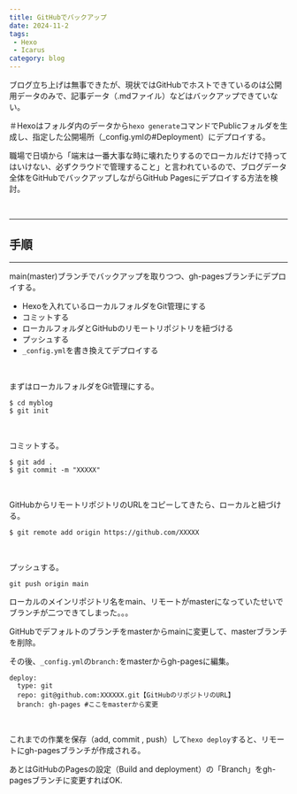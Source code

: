```yaml
---
title: GitHubでバックアップ
date: 2024-11-2
tags:
 - Hexo
 - Icarus
category: blog
---
```


ブログ立ち上げは無事できたが、現状ではGitHubでホストできているのは公開用データのみで、記事データ（.mdファイル）などはバックアップできていない。

＃Hexoはフォルダ内のデータから`hexo generate`コマンドでPublicフォルダを生成し、指定した公開場所（_config.ymlの#Deployment）にデプロイする。

職場で日頃から「端末は一番大事な時に壊れたりするのでローカルだけで持ってはいけない、必ずクラウドで管理すること」と言われているので、ブログデータ全体をGitHubでバックアップしながらGitHub Pagesにデプロイする方法を検討。

<br>

---
## **手順**
---

main(master)ブランチでバックアップを取りつつ、gh-pagesブランチにデプロイする。

- Hexoを入れているローカルフォルダをGit管理にする
- コミットする
- ローカルフォルダとGitHubのリモートリポジトリを紐づける
- プッシュする
- `_config.yml`を書き換えてデプロイする

<br>

まずはローカルフォルダをGit管理にする。

~~~
$ cd myblog
$ git init
~~~
<br>

コミットする。

~~~
$ git add .
$ git commit -m "XXXXX"
~~~
<br>

GitHubからリモートリポジトリのURLをコピーしてきたら、ローカルと紐づける。

~~~
$ git remote add origin https://github.com/XXXXX
~~~
<br>

プッシュする。

~~~
git push origin main
~~~

ローカルのメインリポジトリ名をmain、リモートがmasterになっていたせいでブランチが二つできてしまった。。。

GitHubでデフォルトのブランチをmasterからmainに変更して、masterブランチを削除。

その後、`_config.yml`の`branch:`をmasterからgh-pagesに編集。

~~~
deploy:
  type: git
  repo: git@github.com:XXXXXX.git【GitHubのリポジトリのURL】
  branch: gh-pages #ここをmasterから変更
~~~
<br>

これまでの作業を保存（add, commit , push）して`hexo deploy`すると、リモートにgh-pagesブランチが作成される。

あとはGitHubのPagesの設定（Build and deployment）の「Branch」をgh-pagesブランチに変更すればOK.

<br>
<br>
